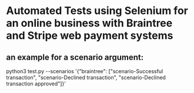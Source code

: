 # Automated Tests using Selenium for an online business with Braintree and Stripe web payment systems

## an example for a scenario argument:
python3 test.py --scenarios '{"braintree": ["scenario-Successful transaction", "scenario-Declined transaction", "scenario-Declined transaction approved"]}'
